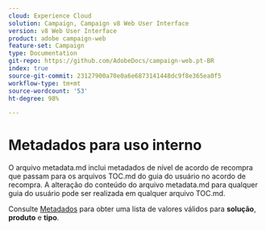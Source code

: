 ```yaml
---
cloud: Experience Cloud
solution: Campaign, Campaign v8 Web User Interface
version: v8 Web User Interface
product: adobe campaign-web
feature-set: Campaign
type: Documentation
git-repo: https://github.com/AdobeDocs/campaign-web.pt-BR
index: true
source-git-commit: 23127900a70e0a6e6873141448dc9f8e365ea0f5
workflow-type: tm+mt
source-wordcount: '53'
ht-degree: 98%

---
```



# Metadados para uso interno

O arquivo metadata.md inclui metadados de nível de acordo de recompra que passam para os arquivos TOC.md do guia do usuário no acordo de recompra. A alteração do conteúdo do arquivo metadata.md para qualquer guia do usuário pode ser realizada em qualquer arquivo TOC.md.

Consulte [Metadados](https://experienceleague.adobe.com/docs/authoring-guide-exl/using/editing/user-guide-setup/metadata.html?lang=pt-BR) para obter uma lista de valores válidos para **solução**, **produto** e **tipo**.
